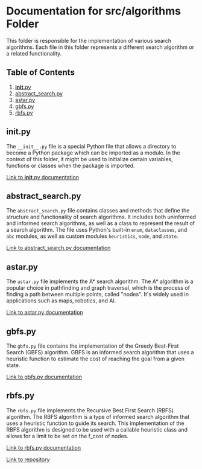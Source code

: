# Documentation for src/algorithms Folder

This folder is responsible for the implementation of various search algorithms. Each file in this folder represents a different search algorithm or a related functionality. 

## Table of Contents

1. [__init__.py](#__init__.py)
2. [abstract_search.py](#abstract_search.py)
3. [astar.py](#astar.py)
4. [gbfs.py](#gbfs.py)
5. [rbfs.py](#rbfs.py)

## __init__.py

The `__init__.py` file is a special Python file that allows a directory to become a Python package which can be imported as a module. In the context of this folder, it might be used to initialize certain variables, functions or classes when the package is imported.

[Link to __init__.py documentation](#__init__.py)

## abstract_search.py

The `abstract_search.py` file contains classes and methods that define the structure and functionality of search algorithms. It includes both uninformed and informed search algorithms, as well as a class to represent the result of a search algorithm. The file uses Python's built-in `enum`, `dataclasses`, and `abc` modules, as well as custom modules `heuristics`, `node`, and `state`.

[Link to abstract_search.py documentation](#abstract_search.py)

## astar.py

The `astar.py` file implements the A* search algorithm. The A* algorithm is a popular choice in pathfinding and graph traversal, which is the process of finding a path between multiple points, called "nodes". It's widely used in applications such as maps, robotics, and AI.

[Link to astar.py documentation](#astar.py)

## gbfs.py

The `gbfs.py` file contains the implementation of the Greedy Best-First Search (GBFS) algorithm. GBFS is an informed search algorithm that uses a heuristic function to estimate the cost of reaching the goal from a given state.

[Link to gbfs.py documentation](#gbfs.py)

## rbfs.py

The `rbfs.py` file implements the Recursive Best First Search (RBFS) algorithm. The RBFS algorithm is a type of informed search algorithm that uses a heuristic function to guide its search. This implementation of the RBFS algorithm is designed to be used with a callable heuristic class and allows for a limit to be set on the f_cost of nodes.

[Link to rbfs.py documentation](#rbfs.py)

[Link to repository](/src/algorithms)